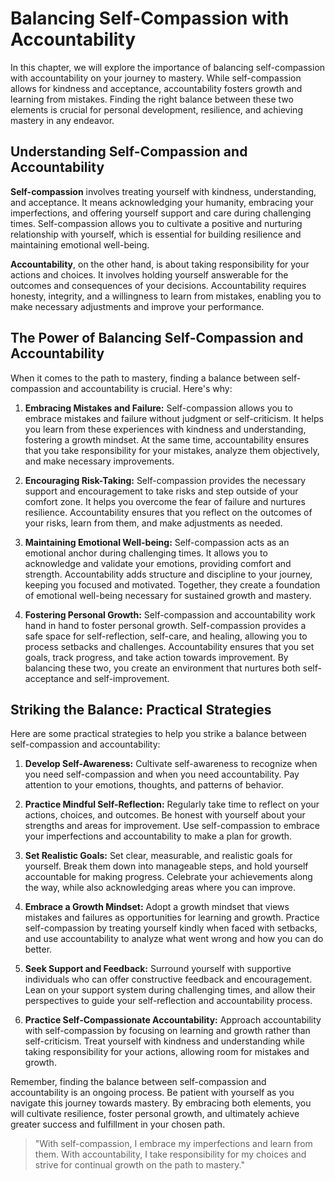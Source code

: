 Balancing Self-Compassion with Accountability
======================================================

In this chapter, we will explore the importance of balancing self-compassion with accountability on your journey to mastery. While self-compassion allows for kindness and acceptance, accountability fosters growth and learning from mistakes. Finding the right balance between these two elements is crucial for personal development, resilience, and achieving mastery in any endeavor.

Understanding Self-Compassion and Accountability
------------------------------------------------

**Self-compassion** involves treating yourself with kindness, understanding, and acceptance. It means acknowledging your humanity, embracing your imperfections, and offering yourself support and care during challenging times. Self-compassion allows you to cultivate a positive and nurturing relationship with yourself, which is essential for building resilience and maintaining emotional well-being.

**Accountability**, on the other hand, is about taking responsibility for your actions and choices. It involves holding yourself answerable for the outcomes and consequences of your decisions. Accountability requires honesty, integrity, and a willingness to learn from mistakes, enabling you to make necessary adjustments and improve your performance.

The Power of Balancing Self-Compassion and Accountability
---------------------------------------------------------

When it comes to the path to mastery, finding a balance between self-compassion and accountability is crucial. Here's why:

1. **Embracing Mistakes and Failure:** Self-compassion allows you to embrace mistakes and failure without judgment or self-criticism. It helps you learn from these experiences with kindness and understanding, fostering a growth mindset. At the same time, accountability ensures that you take responsibility for your mistakes, analyze them objectively, and make necessary improvements.

2. **Encouraging Risk-Taking:** Self-compassion provides the necessary support and encouragement to take risks and step outside of your comfort zone. It helps you overcome the fear of failure and nurtures resilience. Accountability ensures that you reflect on the outcomes of your risks, learn from them, and make adjustments as needed.

3. **Maintaining Emotional Well-being:** Self-compassion acts as an emotional anchor during challenging times. It allows you to acknowledge and validate your emotions, providing comfort and strength. Accountability adds structure and discipline to your journey, keeping you focused and motivated. Together, they create a foundation of emotional well-being necessary for sustained growth and mastery.

4. **Fostering Personal Growth:** Self-compassion and accountability work hand in hand to foster personal growth. Self-compassion provides a safe space for self-reflection, self-care, and healing, allowing you to process setbacks and challenges. Accountability ensures that you set goals, track progress, and take action towards improvement. By balancing these two, you create an environment that nurtures both self-acceptance and self-improvement.

Striking the Balance: Practical Strategies
------------------------------------------

Here are some practical strategies to help you strike a balance between self-compassion and accountability:

1. **Develop Self-Awareness:** Cultivate self-awareness to recognize when you need self-compassion and when you need accountability. Pay attention to your emotions, thoughts, and patterns of behavior.

2. **Practice Mindful Self-Reflection:** Regularly take time to reflect on your actions, choices, and outcomes. Be honest with yourself about your strengths and areas for improvement. Use self-compassion to embrace your imperfections and accountability to make a plan for growth.

3. **Set Realistic Goals:** Set clear, measurable, and realistic goals for yourself. Break them down into manageable steps, and hold yourself accountable for making progress. Celebrate your achievements along the way, while also acknowledging areas where you can improve.

4. **Embrace a Growth Mindset:** Adopt a growth mindset that views mistakes and failures as opportunities for learning and growth. Practice self-compassion by treating yourself kindly when faced with setbacks, and use accountability to analyze what went wrong and how you can do better.

5. **Seek Support and Feedback:** Surround yourself with supportive individuals who can offer constructive feedback and encouragement. Lean on your support system during challenging times, and allow their perspectives to guide your self-reflection and accountability process.

6. **Practice Self-Compassionate Accountability:** Approach accountability with self-compassion by focusing on learning and growth rather than self-criticism. Treat yourself with kindness and understanding while taking responsibility for your actions, allowing room for mistakes and growth.

Remember, finding the balance between self-compassion and accountability is an ongoing process. Be patient with yourself as you navigate this journey towards mastery. By embracing both elements, you will cultivate resilience, foster personal growth, and ultimately achieve greater success and fulfillment in your chosen path.
> "With self-compassion, I embrace my imperfections and learn from them. With accountability, I take responsibility for my choices and strive for continual growth on the path to mastery."
